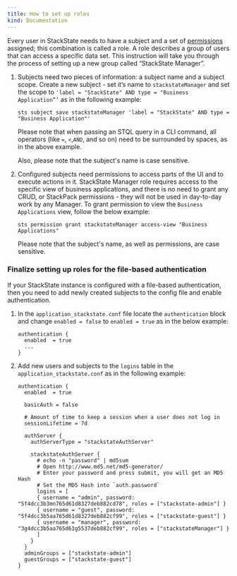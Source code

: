 ```yaml
---
title: How to set up roles
kind: Documentation
---
```


Every user in StackState needs to have a subject and a set of [permissions](/configure/permissions/) assigned; this combination is called a role. A role describes a group of users that can access a specific data set. This instruction will take you through the process of setting up a new group called “StackState Manager”.


1. Subjects need two pieces of information: a subject name and a subject scope. Create a new subject - set it’s name to `stackstateManager` and set the scope to `'label = "StackState" AND type = "Business Application”’`  as in the following example:

      ```
      sts subject save stackstateManager 'label = "StackState" AND type = "Business Application"'
      ```

    Please note that when passing an STQL query in a CLI command, all operators (like `=`, `<`,`AND`, and so on) need to be surrounded by spaces, as in the above example.

    Also, please note that the subject's name is case sensitive.

2.  Configured subjects need permissions to access parts of the UI and to execute actions in it. StackState Manager role requires access to the specific view of business applications, and there is no need to grant any CRUD, or StackPack permissions - they will not be used in day-to-day work by any Manager. To grant permission to view the `Business Applications` view, follow the below example:

    ```
    sts permission grant stackstateManager access-view "Business Applications"
    ```

    Please note that the subject's name, as well as permissions, are case sensitive.

### Finalize setting up roles for the file-based authentication

If your StackState instance is configured with a file-based authentication, then you need to add newly created subjects to the config file and enable authentication.

1. In the `application_stackstate.conf` file locate the `authentication` block and change `enabled = false` to `enabled = true` as in the below example:

      ```
      authentication {
        enabled  = true
        ...
      }
      ```

2. Add new users and subjects to the `logins` table in the `application_stackstate.conf` as in the following example:

    ```
    authentication {
      enabled  = true

      basicAuth = false

      # Amount of time to keep a session when a user does not log in
      sessionLifetime = 7d

      authServer {
        authServerType = "stackstateAuthServer"

        stackstateAuthServer {
          # echo -n "password" | md5sum
          # Open http://www.md5.net/md5-generator/
          # Enter your password and press submit, you will get an MD5 Hash
          # Set the MD5 Hash into `auth.password`
          logins = [
          { username = "admin", password: "5f4dcc3b3mn765d61d8327deb882cd78", roles = ["stackstate-admin"] }
          { username = "guest", password: "5f4dcc3b5aa765d61d8327deb882cf99", roles = ["stackstate-guest"] }
          { username = "manager", password: "3g4dcc3b5aa765d61g5537deb882cf99", roles = ["stackstateManager"] }
          ]
        }
      }
      adminGroups = ["stackstate-admin"]
      guestGroups = ["stackstate-guest"]
    }
    ```
